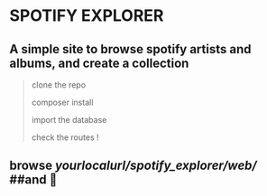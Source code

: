 # SPOTIFY EXPLORER

## A simple site to browse spotify artists and albums, and create a collection

> clone the repo
>
> composer install
>
> import the database
>
> check the routes !


## browse *yourlocalurl/spotify_explorer/web/* ##and 🚀